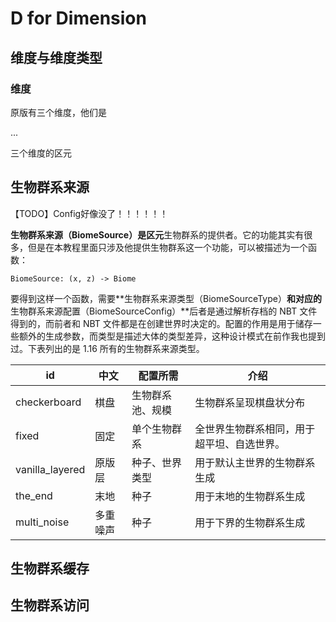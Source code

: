 # D for Dimension

## 维度与维度类型

### 维度

原版有三个维度，他们是

...

三个维度的区元

## 生物群系来源

【TODO】Config好像没了！！！！！！



**生物群系来源（BiomeSource）**是**区元**生物群系的提供者。它的功能其实有很多，但是在本教程里面只涉及他提供生物群系这一个功能，可以被描述为一个函数：

`BiomeSource: (x, z) -> Biome`

要得到这样一个函数，需要**生物群系来源类型（BiomeSourceType）**和对应的**生物群系来源配置（BiomeSourceConfig）**后者是通过解析存档的 NBT 文件得到的，而前者和 NBT 文件都是在创建世界时决定的。配置的作用是用于储存一些额外的生成参数，而类型是描述大体的类型差异，这种设计模式在前作我也提到过。下表列出的是 1.16 所有的生物群系来源类型。

| id              | 中文     | 配置所需         | 介绍                                       |
| --------------- | -------- | ---------------- | ------------------------------------------ |
| checkerboard    | 棋盘     | 生物群系池、规模 | 生物群系呈现棋盘状分布                     |
| fixed           | 固定     | 单个生物群系     | 全世界生物群系相同，用于超平坦、自选世界。 |
| vanilla_layered | 原版层   | 种子、世界类型   | 用于默认主世界的生物群系生成               |
| the_end         | 末地     | 种子             | 用于末地的生物群系生成                     |
| multi_noise     | 多重噪声 | 种子             | 用于下界的生物群系生成                     |

## 生物群系缓存



## 生物群系访问

